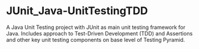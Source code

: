 # JUnit_Java-UnitTestingTDD
A Java Unit Testing project with JUnit as main unit testing framework for Java. Includes approach to Test-Driven Development (TDD) and Assertions and other key unit testing components on base level of Testing Pyramid.
